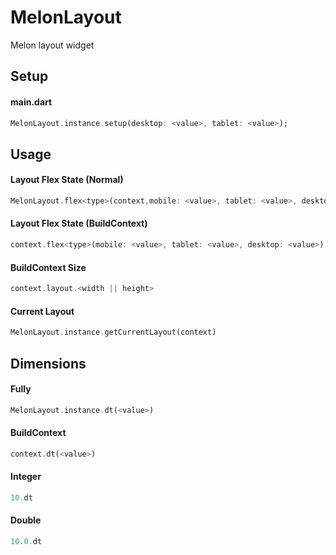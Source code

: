 # MelonLayout
Melon layout widget

## Setup
#### main.dart
 ```dart
MelonLayout.instance.setup(desktop: <value>, tablet: <value>);
 ```

## Usage
#### Layout Flex State (Normal)
 ```dart
MelonLayout.flex<type>(context,mobile: <value>, tablet: <value>, desktop: <value>)
 ```

#### Layout Flex State (BuildContext)
 ```dart
context.flex<type>(mobile: <value>, tablet: <value>, desktop: <value>)
 ```

#### BuildContext Size
 ```dart
context.layout.<width || height>
 ```

#### Current Layout
 ```dart
MelonLayout.instance.getCurrentLayout(context)
 ```

## Dimensions
#### Fully
 ```dart
MelonLayout.instance.dt(<value>)
 ```
#### BuildContext
 ```dart
context.dt(<value>)
 ```
#### Integer
 ```dart
10.dt
 ```
#### Double
 ```dart
10.0.dt
 ```